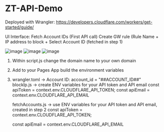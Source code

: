# ZT-API-Demo
Deployed with Wrangler: https://developers.cloudflare.com/workers/get-started/guide/

UI Interface:
Fetch Account IDs (First API call)
Create GW rule (Rule Name + IP address to block + Select Account ID (fetched in step 1)

![image](https://github.com/user-attachments/assets/834e44fb-2899-41b6-9a77-e643068dbea6)
![image](https://github.com/user-attachments/assets/31b06e5f-3905-494c-bf27-17b1efc943d0)
![image](https://github.com/user-attachments/assets/d201763b-13c4-438f-9950-15166e23e741)




1. Within script.js change the domain name to your own domain
2. Add to your Pages App build the environment variables
3. wrangler.toml → Account ID: 
      account_id = "##ACCOUNT_ID##"
      blockIp.js → create ENV variables for your API token and API email
      const apiToken = context.env.CLOUDFLARE_API_TOKEN;
      const apiEmail = context.env.CLOUDFLARE_API_EMAIL

      fetchAccounts.js → use ENV variables for your API token and API email, created in step 2
      const apiToken = context.env.CLOUDFLARE_API_TOKEN;

      const apiEmail = context.env.CLOUDFLARE_API_EMAIL

